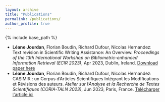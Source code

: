 ```yaml
---
layout: archive
title: "Publications"
permalink: /publications/
author_profile: true
---
```


{% include base_path %}

* **Léane Jourdan**, Florian Boudin, Richard Dufour, Nicolas Hernandez: Text revision in Scientific Writing Assistance: An Overview. *Proceedings of the 13th International Workshop on Bibliometric-enhanced Information Retrieval (ECIR 2023)*, Apr 2023, Dublin, Ireland.
[Download paper here](https://arxiv.org/pdf/2303.16726.pdf)
* **Léane Jourdan**, Florian Boudin, Richard Dufour, Nicolas Hernandez: CASIMIR : un Corpus d’Articles Scientifiques Intégrant les ModIfications et Révisions des auteurs. *Atelier sur l’Analyse et la Recherche de Textes Scientifiques (CORIA-TALN 2023)*, Jun 2023, Paris, France. [Télécharger l'article ici](https://hal.science/hal-04103347)

